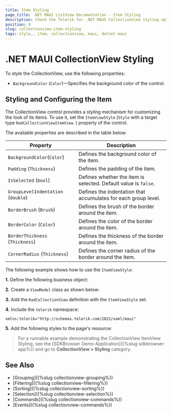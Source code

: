 ```yaml
---
title: Item Styling
page_title: .NET MAUI ListView Documentation - Item Styling
description: Check the Telerik for .NET MAUI CollectionView styling options for the Item Style.
position: 0
slug: collectionview-item-styling
tags: style,, item, collectionview, maui, dotnet maui
---
```


# .NET MAUI CollectionView Styling

To style the CollectionView, use the following properties:

* `BackgroundColor` (`Color`)&mdash;Specifies the background color of the control.

## Styling and Configuring the Item

The CollectionView control provides a styling mechanism for customizing the look of its items. To use it, set the `ItemViewStyle` (`Style` with a target type `RadCollectionViewItemView `) property of the control.

The available properties are described in the table below:

| Property | Description |
| -------- | ----------- |
| `BackgroundColor`(`Color`) | Defines the background color of the item. |
| `Padding` (`Thickness`) | Defines the padding of the item. |
| `IsSelected` (`bool`) | Defines whether the item is selected. Default value is `false`. |
| `GroupLevelIndentation` (`double`) | Defines the indentation that accumulates for each group level. |
| `BorderBrush` (`Brush`) | Defines the brush of the border around the item. |
| `BorderColor` (`Color`) | Defines the color of the border around the item. |
| `BorderThickness` (`Thickness`) | Defines the thickness of the border around the item. |
| `CornerRadius` (`Thickness`) | Defines the corner radius of the border around the item. |

The following example shows how to use the `ItemViewStyle`:

**1.** Define the following business object:

<snippet id='collectionview-datamodel' />

**2.** Create a `ViewModel` class as shown below:

<snippet id='collectionview-viewmodel' />

**3.** Add the `RadCollectionView` definition with the `ItemViewStyle` set:

<snippet id='collectionview-itemview-styling' />

**4.** Include the `telerik` namespace:

```XAML
xmlns:telerik="http://schemas.telerik.com/2022/xaml/maui" 
```

**5.** Add the following styles to the page's resource:

<snippet id='collectionview-itemview-style-resources' />

> For a runnable example demonstrating the CollectionView ItemView Styling, see the [SDKBrowser Demo Application]({%slug sdkbrowser-app%}) and go to **CollectionView > Styling** category.

## See Also

- [Grouping]({%slug collectionview-grouping%})
- [Filtering]({%slug collectionview-filtering%})
- [Sorting]({%slug collectionview-sorting%})
- [Selection]({%slug collectionview-selection%})
- [Commands]({%slug collectionview-commands%})
- [Events]({%slug collectionview-commands%})

